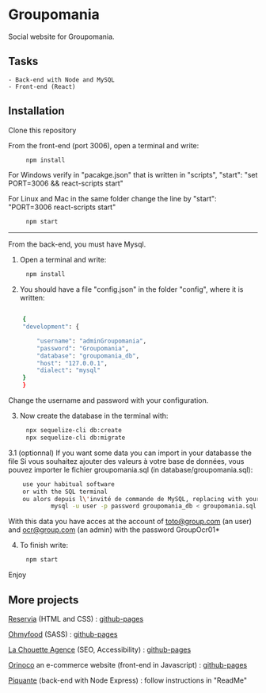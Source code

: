 
# Groupomania

Social website for Groupomania.


## Tasks

    - Back-end with Node and MySQL
    - Front-end (React)


## Installation

Clone this repository

From the front-end (port 3006), open a terminal and write:
```bash
     npm install 
```

For Windows verify in "pacakge.json" that is written in "scripts", "start": "set PORT=3006 && react-scripts start"

For Linux and Mac in the same folder change the line by "start": "PORT=3006 react-scripts start"

```bash
     npm start
```

 --- 
 
From the back-end, you must have Mysql.

1. Open a terminal and write:
```bash
     npm install
```

2. You should have a file "config.json" in the folder "config", where it is written:
```bash

    {
    "development": {

        "username": "adminGroupomania",
        "password": "Groupomania",
        "database": "groupomania_db",
        "host": "127.0.0.1",
        "dialect": "mysql"
    }
    }
```
Change the username and password with your configuration.

3. Now create the database in the terminal with:
```bash
     npx sequelize-cli db:create
     npx sequelize-cli db:migrate
```

3.1 (optionnal) If you want some data you can import in your databasse the file Si vous souhaitez ajouter des valeurs à votre base de données, vous pouvez importer le fichier groupomania.sql (in database/groupomania.sql):
```bash
    use your habitual software 
    or with the SQL terminal 
    ou alors depuis l\'invité de commande de MySQL, replacing with your "user" and "password" write the commmand:
            mysql -u user -p password groupomania_db < groupomania.sql 
```
With this data you have acces at the account of toto@group.com (an user) and ocr@group.com (an admin) with the password GroupOcr01*


4. To finish write:
```bash
     npm start
```

Enjoy


## More projects
[Reservia](https://github.com/Haltay/JoachimRecio_2_12112020) (HTML and CSS) : [github-pages](https://haltay.github.io/JoachimRecio_2_12112020/reservia.html)

[Ohmyfood](https://github.com/Haltay/JoachimRecio_3_16122020) (SASS) : [github-pages](https://haltay.github.io/JoachimRecio_3_16122020/ohmyfood_accueil.html)

[La Chouette Agence](https://github.com/Haltay/P4_01.02.21) (SEO, Accessibility) : [github-pages](https://haltay.github.io/P4_01.02.21/)

[Orinoco](https://github.com/Haltay/JoachimRecio_5_11032021) an e-commerce website (front-end in Javascript) : [github-pages](https://haltay.github.io/JoachimRecio_5_11032021/)

[Piquante](https://github.com/Haltay/JoachimRecio_6_19052021) (back-end with Node Express) : follow instructions in "ReadMe"
